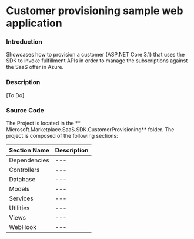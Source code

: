 # Customer provisioning sample web application

### Introduction

Showcases how to provision a customer (ASP.NET Core 3.1) that uses the SDK to invoke fulfillment APIs in order to manage the subscriptions against the SaaS offer in Azure.	

### Description

[To Do]

### Source Code

The Project is located in the ** Microsoft.Marketplace.SaaS.SDK.CustomerProvisioning** folder. The project is composed of the following sections: 

| Section Name | Description |
| --- | --- |  
| Dependencies | --- |
| Controllers | --- | 
| Database | --- |
| Models | --- | 
| Services | --- | 
| Utilities | --- | 
| Views | --- |
| WebHook | --- | 
